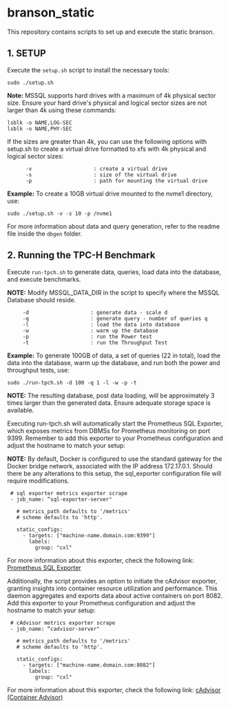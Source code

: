 # branson_static
This repository contains scripts to set up and execute the static branson.

## 1. SETUP
Execute the `setup.sh` script to install the necessary tools:
 ```
sudo ./setup.sh
 ```

**Note:** MSSQL supports hard drives with a maximum of 4k physical sector size. Ensure your hard drive's physical and logical sector sizes are not larger than 4k using these commands:
 ```
lsblk -o NAME,LOG-SEC
lsblk -o NAME,PHY-SEC
 ```

If the sizes are greater than 4k, you can use the following options with setup.sh to create a virtual drive formatted to xfs with 4k physical and logical sector sizes:
```
      -v                    : create a virtual drive
      -s                    : size of the virtual drive
      -p                    : path for mounting the virtual drive
``` 
**Example:**
To create a 10GB virtual drive mounted to the nvme1 directory, use:
```
sudo ./setup.sh -v -s 10 -p /nvme1
```
For more information about data and query generation, refer to the readme file inside the `dbgen` folder.

## 2. Running the TPC-H Benchmark
Execute `run-tpch.sh` to generate data, queries, load data into the database, and execute benchmarks.

**NOTE:** Modify MSSQL_DATA_DIR in the script to specify where the MSSQL Database should reside.
 ```    
      -d                    : generate data - scale d
      -q                    : generate query - number of queries q
      -l                    : load the data into database
      -w                    : warm up the database
      -p                    : run the Power test
      -t                    : run the Throughput Test 
 ```

 **Example:**
 To generate 100GB of data, a set of queries (22 in total), load the data into the database, warm up the database, and run both the power and throughput tests, use:
 ```
 sudo ./run-tpch.sh -d 100 -q 1 -l -w -p -t
 ```
 **NOTE:** The resulting database, post data loading, will be approximately 3 times larger than the generated data. Ensure adequate storage space is available.

 Executing run-tpch.sh will automatically start the Prometheus SQL Exporter, which exposes metrics from DBMSs for Prometheus monitoring on port 9399. Remember to add this exporter to your Prometheus configuration and adjust the hostname to match your setup:

 **NOTE:** By default, Docker is configured to use the standard gateway for the Docker bridge network, associated with the IP address 172.17.0.1. Should there be any alterations to this setup, the sql_exporter configuration file will require modifications.
 ```
  # sql exporter metrics exporter scrape
  - job_name: “sql-exporter-server"

    # metrics_path defaults to '/metrics'
    # scheme defaults to 'http'.

    static_configs:
      - targets: ["machine-name.domain.com:9399"]
        labels:
          group: "cxl"
 ```
 For more information about this exporter, check the following link:
 [Prometheus SQL Exporter](https://github.com/free/sql_exporter)

 Additionally, the script provides an option to initiate the cAdvisor exporter, granting insights into container resource utilization and performance. This daemon aggregates and exports data about active containers on port 8082. Add this exporter to your Prometheus configuration and adjust the hostname to match your setup:
 
 ```
  # cAdvisor metrics exporter scrape
  - job_name: “cadvisor-server"

    # metrics_path defaults to '/metrics'
    # scheme defaults to 'http'.

    static_configs:
      - targets: ["machine-name.domain.com:8082"]
        labels:
          group: "cxl"
 ```
 For more information about this exporter, check the following link:
 [cAdvisor (Container Advisor)](https://github.com/google/cadvisor)
 
